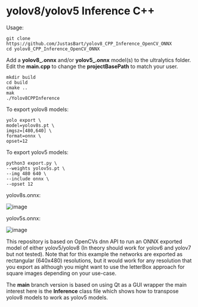 # yolov8/yolov5 Inference C++

Usage:

```
git clone https://github.com/JustasBart/yolov8_CPP_Inference_OpenCV_ONNX
cd yolov8_CPP_Inference_OpenCV_ONNX
```

Add a **yolov8\_.onnx** and/or **yolov5\_.onnx** model(s) to the ultralytics folder.
Edit the **main.cpp** to change the **projectBasePath** to match your user.

```
mkdir build
cd build
cmake ..
mak
./Yolov8CPPInference
```

To export yolov8 models:

```
yolo export \
model=yolov8s.pt \
imgsz=[480,640] \
format=onnx \
opset=12
```

To export yolov5 models:

```
python3 export.py \
--weights yolov5s.pt \
--img 480 640 \
--include onnx \
--opset 12
```

yolov8s.onnx:

![image](https://user-images.githubusercontent.com/40023722/217356132-a4cecf2e-2729-4acb-b80a-6559022d7707.png)

yolov5s.onnx:

![image](https://user-images.githubusercontent.com/40023722/217357005-07464492-d1da-42e3-98a7-fc753f87d5e6.png)

This repository is based on OpenCVs dnn API to run an ONNX exported model of either yolov5/yolov8 (In theory should work for yolov6 and yolov7 but not tested). Note that for this example the networks are exported as rectangular (640x480) resolutions, but it would work for any resolution that you export as although you might want to use the letterBox approach for square images depending on your use-case.

The **main** branch version is based on using Qt as a GUI wrapper the main interest here is the **Inference** class file which shows how to transpose yolov8 models to work as yolov5 models.
